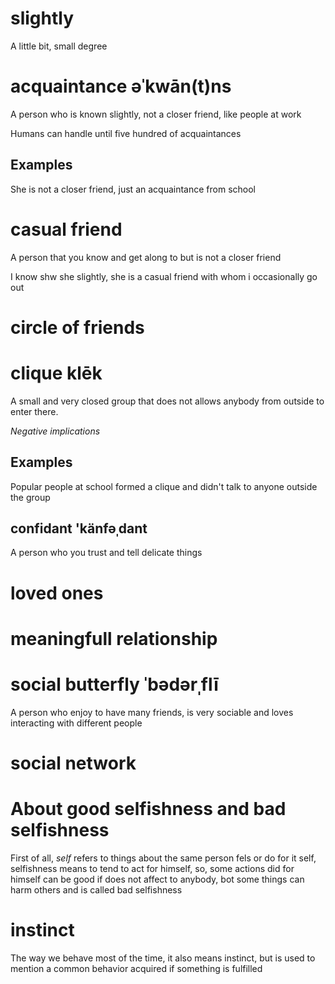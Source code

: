 # slightly
A little bit, small degree 
# acquaintance əˈkwān(t)ns
A person who is known slightly, not a closer friend, like
people at work

Humans can handle until five hundred of acquaintances 
## Examples
She is not a closer friend, just an acquaintance from school 

# casual friend
A person that you know and get along to but is not a closer friend

I know shw she slightly, she is a casual friend with whom i occasionally go out

# circle of friends


# clique klēk

A small and very closed group that does not allows anybody from outside to enter there.

*Negative implications*

## Examples

Popular people at school formed a clique and didn't talk to anyone outside the group

## confidant 'känfəˌdant

A person who you trust and tell delicate things

# loved ones 

# meaningfull relationship

# social butterfly  ˈbədərˌflī

A person who enjoy to have many friends, is very sociable and loves interacting with different people

# social network 


# About good selfishness and bad selfishness

First of all, *self* refers to things about the same person fels or do for it self, selfishness means to tend to act 
for himself, so, some actions did for himself can be good if does not affect to anybody, bot some things can harm
others and is called bad selfishness 

# instinct

The way we behave most of the time, it also means instinct, but is used to mention a common behavior acquired if something is fulfilled